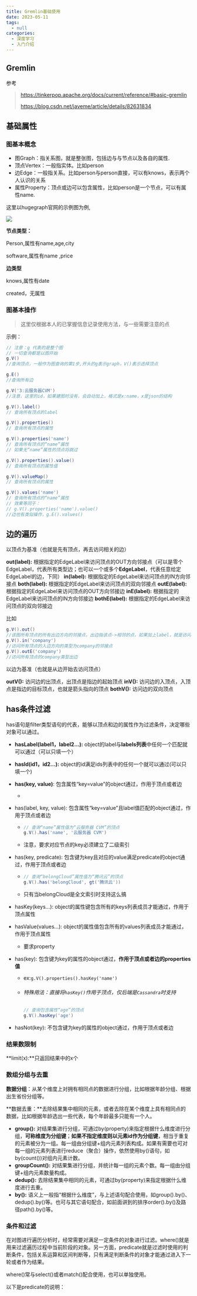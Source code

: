 ```yaml
---
title: Gremlin基础使用
date: 2023-05-11
tags: 
  - null
categories: 
  - 深度学习
  - 入门介绍
---
```




## Gremlin

参考

> https://tinkerpop.apache.org/docs/current/reference/#basic-gremlin
>
> https://blog.csdn.net/javeme/article/details/82631834



## 基础属性

### 图基本概念

- 图Graph：指关系图，就是整张图，包括边与与节点以及各自的属性.
- 顶点Vertex：一般指实体。比如person
- 边Edge：一般指关系。比如person与person直接，可以有knows，表示两个人认识的关系
- 属性Property：顶点或边可以包含属性，比如person是一个节点，可以有属性name.

这里以hugegraph官网的示例图为例,

<img src="https://typora-1309665611.cos.ap-nanjing.myqcloud.com/typora/image-20230509220512416.png" styl="zoom:70%">

**节点类型：**

Person,属性有name,age,city

software,属性有name ,price

**边类型**

knows,属性有date

created，无属性

### 图基本操作

> 这里仅根据本人的已掌握信息记录使用方法，与一些需要注意的点

示例：

```groovy
// 注意：g 代表的是整个图
// 一切查询都是以图开始
g.V()
//查询顶点，一般作为图查询的第1步,开头的g表示graph，V()表示选择顶点

g.E()
//查询所有边

g.V('3:云服务器CVM')
//注意，这里的id，如果建图时没有，会自动加上，格式是x:name，x是json的结构

g.V().label()
// 查询所有顶点的label

g.V().properties()
// 查询所有顶点的属性

g.V().properties('name')
// 查询所有顶点的“name”属性
// 如果无“name”属性的顶点将跳过

g.V().properties().value()
// 查询所有顶点的属性值

g.V().valueMap()
// 查询所有顶点的属性

g.V().values('name')
// 查询所有顶点的“name”属性
// 效果等同于：
// g.V().properties('name').value()
//边也有类似操作，g.E().values()


```

## 边的遍历

以顶点为基准（也就是先有顶点，再去访问相关的边）

**out(label):** 根据指定的EdgeLabel来访问顶点的OUT方向邻接点（可以是零个EdgeLabel，代表所有类型边；也可以一个或多个**EdgeLabel**，代表任意给定EdgeLabel的边，下同）
**in(label):** 根据指定的EdgeLabel来访问顶点的IN方向邻接点
**both(label):** 根据指定的EdgeLabel来访问顶点的双向邻接点
**outE(label):** 根据指定的EdgeLabel来访问顶点的OUT方向邻接边
**inE(label):** 根据指定的EdgeLabel来访问顶点的IN方向邻接边
**bothE(label):** 根据指定的EdgeLabel来访问顶点的双向邻接边

比如

~~~groovy
g.V().out()
//该图所有顶点的所有出边方向的邻接点，出边指该点->相邻的点，如果加上label，就是访问label类型的出边的邻接点
g.V().in('company')
//访问所有顶点的入边方向的类型为company的邻接点
g.V().outE('company')
//访问所有顶点的company类型出边
~~~

以边为基准（也就是从边开始去访问顶点）

**outV():** 访问边的出顶点，出顶点是指边的起始顶点
**inV():** 访问边的入顶点，入顶点是指边的目标顶点，也就是箭头指向的顶点
**bothV():** 访问边的双向顶点

## has条件过滤

has语句是filter类型语句的代表，能够以顶点和边的属性作为过滤条件，决定哪些对象可以通过。

-  **hasLabel(label1，label2…):** object的label与**labels列表**中任何一个匹配就可以通过（可以只填一个）

- **hasId(id1，id2…):** object的id满足ids列表中的任何一个就可以通过(可以只填一个)

- **has(key, value)**: 包含属性“key=value”的object通过，作用于顶点或者边

  - 

- has(label, key, value): 包含属性“key=value”且label值匹配的object通过，作用于顶点或者边

  - ~~~groovy
    // 查询“name”属性值为“云服务器 CVM”的顶点
    g.V().has('name', '云服务器 CVM')
    ~~~

  - 注意，要求对应节点的key必须建立了二级索引

- has(key, predicate): 包含键为key且对应的value满足predicate的object通过，作用于顶点或者边

  - ~~~groovy
    // 查询“belongCloud”属性值为“腾讯云”的顶点
    g.V().has('belongCloud', gt('腾讯云'))
    ~~~

  - 只有当belongCloud是全文索引时支持这么搞

- hasKey(keys…): object的属性键包含所有的keys列表成员才能通过，作用于顶点属性

- hasValue(values…): object的属性值包含所有的values列表成员才能通过，作用于顶点属性

  - 要求property

- has(key): 包含键为key的属性的object通过，**作用于顶点或者边的properties值**

  - ex:`g.V().properties().hasKey('name')`

  - ###### 特殊用法：直接将`hasKey()`作用于顶点，仅后端是`Cassandra`时支持

    ```groovy
    // 查询包含属性“age”的顶点
    g.V().hasKey('age')
    ```

- hasNot(key): 不包含键为key的属性的object通过，作用于顶点或者边

### 结果数限制

**limit(x):**只返回结果中的x个

### 数组分组与去重

**数据分组**：从某个维度上对拥有相同点的数据进行分组，比如根据年龄分组、根据出生省份分组等。

**数据去重：**去除结果集中相同的元素，或者去除在某个维度上具有相同点的数据，比如根据年龄选出一些代表，每个年龄最多只能有一个人。

- **group():** 对结果集进行分组，可通过by(property)来指定根据什么维度进行分组，**可称维度为分组键**；**如果不指定维度则以元素id作为分组键**，相当于重复的元素被分为一组。每一组由分组键+组内元素列表构成。如果有需要也可对每一组的元素列表进行reduce（聚合）操作，依然使用by()语句，如by(count())对组内元素计数。
- **groupCount():** 对结果集进行分组，并统计每一组的元素个数。每一组由分组键+组内元素数量构成。
- **dedup():** 去除结果集中相同的元素，可通过by(property)来指定根据什么维度进行去重。
- **by():** 语义上一般指“根据什么维度”，与上述语句配合使用，如group().by()、dedup().by()等。也可与其它语句配合，如前面讲到的排序order().by()及路径path().by()等。

### 条件和过滤

在对图进行遍历分析时，经常需要对满足一定条件的对象进行过滤。where()就是用来过滤遍历过程中当前阶段的对象。另一方面，predicate就是过滤时使用的判断条件，包括关系运算和区间判断等，只有满足判断条件的对象才能通过进入下一轮或者作为结果。

where()常与select()或者match()配合使用，也可以单独使用。

以下是predicate的说明：
